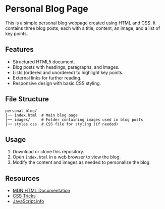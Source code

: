 # Personal Blog Page

This is a simple personal blog webpage created using HTML and CSS. It contains three blog posts, each with a title, content, an image, and a list of key points.

## Features
- Structured HTML5 document.
- Blog posts with headings, paragraphs, and images.
- Lists (ordered and unordered) to highlight key points.
- External links for further reading.
- Responsive design with basic CSS styling.

## File Structure
```
personal_blog/
│── index.html  # Main blog page
│── images/     # Folder containing images used in blog posts
│── styles.css  # CSS file for styling (if needed)
```

## Usage
1. Download or clone this repository.
2. Open `index.html` in a web browser to view the blog.
3. Modify the content and images as needed to personalize the blog.

## Resources
- [MDN HTML Documentation](https://developer.mozilla.org/en-US/docs/Web/HTML)
- [CSS Tricks](https://css-tricks.com/)
- [JavaScript.info](https://www.javascript.info/)

